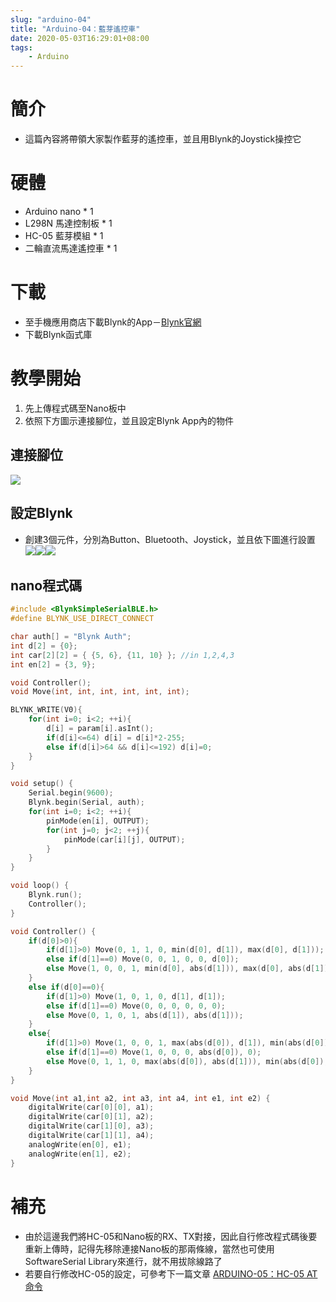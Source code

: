```yaml
---
slug: "arduino-04"
title: "Arduino-04：藍芽遙控車"
date: 2020-05-03T16:29:01+08:00
tags:
    - Arduino
---
```

# 簡介
- 這篇內容將帶領大家製作藍芽的遙控車，並且用Blynk的Joystick操控它

# 硬體
- Arduino nano * 1
- L298N 馬達控制板 * 1
- HC-05 藍芽模組 * 1
- 二輪直流馬達遙控車 * 1

# 下載
- 至手機應用商店下載Blynk的App－[Blynk官網](https://blynk.io/)
- 下載Blynk函式庫

# 教學開始
1. 先上傳程式碼至Nano板中
2. 依照下方圖示連接腳位，並且設定Blynk App內的物件

## 連接腳位
![](Arduino-04-04.jpg)

## 設定Blynk
- 創建3個元件，分別為Button、Bluetooth、Joystick，並且依下圖進行設置
![](Arduino-04-01.jpg)![](Arduino-04-02.jpg)![](Arduino-04-03.jpg)

## nano程式碼
```cpp
#include <BlynkSimpleSerialBLE.h>
#define BLYNK_USE_DIRECT_CONNECT

char auth[] = "Blynk Auth";
int d[2] = {0}; 
int car[2][2] = { {5, 6}, {11, 10} }; //in 1,2,4,3
int en[2] = {3, 9};

void Controller();
void Move(int, int, int, int, int, int);

BLYNK_WRITE(V0){
    for(int i=0; i<2; ++i){
        d[i] = param[i].asInt();
        if(d[i]<=64) d[i] = d[i]*2-255;
        else if(d[i]>64 && d[i]<=192) d[i]=0;
    }
}

void setup() {
    Serial.begin(9600);
    Blynk.begin(Serial, auth);
    for(int i=0; i<2; ++i){
        pinMode(en[i], OUTPUT);
        for(int j=0; j<2; ++j){
            pinMode(car[i][j], OUTPUT);
        }
    }
}

void loop() {
    Blynk.run();
    Controller();
}

void Controller() {
    if(d[0]>0){
        if(d[1]>0) Move(0, 1, 1, 0, min(d[0], d[1]), max(d[0], d[1]));
        else if(d[1]==0) Move(0, 0, 1, 0, 0, d[0]);
        else Move(1, 0, 0, 1, min(d[0], abs(d[1])), max(d[0], abs(d[1])));
    }
    else if(d[0]==0){
        if(d[1]>0) Move(1, 0, 1, 0, d[1], d[1]); 
        else if(d[1]==0) Move(0, 0, 0, 0, 0, 0); 
        else Move(0, 1, 0, 1, abs(d[1]), abs(d[1])); 
    }
    else{
        if(d[1]>0) Move(1, 0, 0, 1, max(abs(d[0]), d[1]), min(abs(d[0]), d[1])); 
        else if(d[1]==0) Move(1, 0, 0, 0, abs(d[0]), 0); 
        else Move(0, 1, 1, 0, max(abs(d[0]), abs(d[1])), min(abs(d[0]), abs(d[1])));
    }
}

void Move(int a1,int a2, int a3, int a4, int e1, int e2) {
    digitalWrite(car[0][0], a1);
    digitalWrite(car[0][1], a2);
    digitalWrite(car[1][0], a3);
    digitalWrite(car[1][1], a4);
    analogWrite(en[0], e1);
    analogWrite(en[1], e2);
}
```
# 補充
- 由於這邊我們將HC-05和Nano板的RX、TX對接，因此自行修改程式碼後要重新上傳時，記得先移除連接Nano板的那兩條線，當然也可使用SoftwareSerial Library來進行，就不用拔除線路了
- 若要自行修改HC-05的設定，可參考下一篇文章 [ARDUINO-05：HC-05 AT命令](../arduino-05)